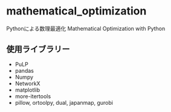 # mathematical_optimization
Pythonによる数理最適化 Mathematical Optimization with Python

## 使用ライブラリー

- PuLP
- pandas
- Numpy
- NetworkX
- matplotlib
- more-itertools
- pillow, ortoolpy, dual, japanmap, gurobi
